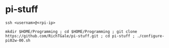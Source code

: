 # pi-stuff

```
ssh <usernam>@<rpi-ip>
```

```
mkdir $HOME/Programming ; cd $HOME/Programming ; git clone https://github.com/RichTGale/pi-stuff.git ; cd pi-stuff ; ./configure-pi02w-00.sh
```
